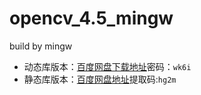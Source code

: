 # opencv_4.5_mingw
build by mingw   
- 动态库版本：[百度网盘下载地址](https://pan.baidu.com/s/19oGGwNe4bfZlDoYC1mfXww)密码：`wk6i`
- 静态库版本：[百度网盘地址](https://pan.baidu.com/s/1rtHK_ahSowdCTW_OcjdPiw)提取码:`hg2m`
